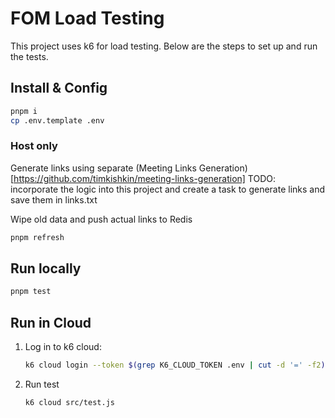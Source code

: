 # FOM Load Testing

This project uses k6 for load testing. Below are the steps to set up and run the tests.

## Install & Config

```sh
pnpm i
cp .env.template .env
```

### Host only

Generate links using separate (Meeting Links Generation)[https://github.com/timkishkin/meeting-links-generation]
TODO: incorporate the logic into this project and create a task to generate links and save them in links.txt

Wipe old data and push actual links to Redis

```sh
pnpm refresh
```

## Run locally

```sh
pnpm test
```

## Run in Cloud

1. Log in to k6 cloud:

   ```sh
   k6 cloud login --token $(grep K6_CLOUD_TOKEN .env | cut -d '=' -f2)
   ```

2. Run test
   ```sh
   k6 cloud src/test.js
   ```